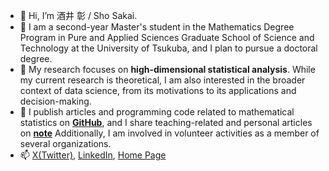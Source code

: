 - 👋 Hi, I’m 酒井 彰 / Sho Sakai.
- 👀 I am a second-year Master's student in the Mathematics Degree Program in Pure and Applied Sciences Graduate School of Science and Technology at the University of Tsukuba, and I plan to pursue a doctoral degree.
- 👀 My research focuses on **high-dimensional statistical analysis**. While my current research is theoretical, I am also interested in the broader context of data science, from its motivations to its applications and decision-making.
- 👀 I publish articles and programming code related to mathematical statistics on **[GitHub](https://github.com/ShoShohh)**, and I share teaching-related and personal articles on **[note](https://note.com/sho_77)** Additionally, I am involved in volunteer activities as a member of several organizations.
- 📫 [X(Twitter)](https://twitter.com/simplesho_CLT), [LinkedIn](https://www.linkedin.com/in/%E5%BD%B0-%E9%85%92%E4%BA%95-2b778b26b/), [Home Page](https://note.com/sho_77)

<!---
ShoShohh/ShoShohh is a ✨ special ✨ repository because its `README.md` (this file) appears on your GitHub profile.
You can click the Preview link to take a look at your changes.
--->
